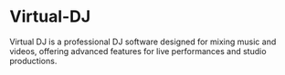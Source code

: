 # Virtual-DJ
Virtual DJ is a professional DJ software designed for mixing music and videos, offering advanced features for live performances and studio productions.
